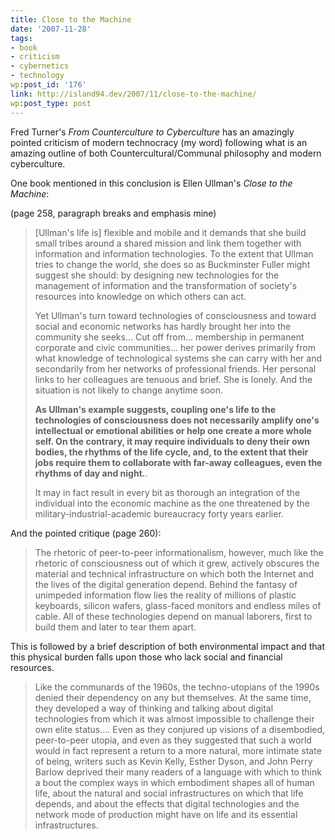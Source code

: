 ```yaml
---
title: Close to the Machine
date: '2007-11-28'
tags:
- book
- criticism
- cybernetics
- technology
wp:post_id: '176'
link: http://island94.dev/2007/11/close-to-the-machine/
wp:post_type: post
---
```


<p> <div style="display:none"><a href="http://www.iucn-tftsg.org/?housesitter">HouseSitter movies</a></div> Fred Turner's <em>From Counterculture to Cyberculture</em> has an amazingly pointed criticism of modern technocracy (my word) following what is an amazing outline of both Countercultural/Communal philosophy and modern cyberculture.</p>
<p>One book mentioned in this conclusion is Ellen Ullman's <em>Close to the Machine</em>:</p>
<p>(page 258, paragraph breaks and emphasis mine)</p>
<blockquote>
<p>[Ullman's life is] flexible and mobile and it demands that she build small tribes around a shared mission and link them together with information and information technologies.  To the extent that Ullman tries to change the world, she does so as Buckminster Fuller might suggest she should: by designing new technologies for the management of information and the transformation of society's resources into knowledge on which others can act.</p>
<p>Yet Ullman's turn toward technologies of consciousness and toward social and economic networks has hardly brought her into the community she seeks... Cut off from... membership in permanent corporate and civic communities... her power derives primarily from what knowledge of technological systems she can carry with her and secondarily from her networks of professional friends.  Her personal links to her colleagues are tenuous and brief.  She is lonely. And the situation is not likely to change anytime soon.</p>
<p><strong>As Ullman's example suggests, coupling one's life to the technologies of consciousness does not necessarily amplify one's intellectual or emotional abilities or help one create a more whole self. On the contrary, it may require individuals to deny their own bodies, the rhythms of the life cycle, and, to the extent that their jobs require them to collaborate with far-away colleagues, even the rhythms of day and night.</strong>. </p>
<p>It may in fact result in every bit as thorough an integration of the individual into the economic machine as the one threatened by the military-industrial-academic bureaucracy forty years earlier.
</p></blockquote>
<p>And the pointed critique (page 260):</p>
<blockquote><p>
The rhetoric of peer-to-peer informationalism, however, much like the rhetoric of consciousness out of which it grew, actively obscures the material and technical infrastructure on which both the Internet and the lives of the digital generation depend. Behind the fantasy of unimpeded information flow lies the reality of millions of plastic keyboards, silicon wafers, glass-faced monitors and endless miles of cable.  All of these technologies depend on manual laborers, first to build them and later to tear them apart.
</p></blockquote>
<p>This is followed by a brief description of both environmental impact and that this physical burden falls upon those who lack social and financial resources.</p>
<blockquote><p>
Like the communards of the 1960s, the techno-utopians of the 1990s denied their dependency on any but themselves.  At the same time, they developed a way of thinking and talking about digital technologies from which it was almost impossible to challenge their own elite status.... Even as they conjured up visions of a disembodied, peer-to-peer utopia, and even as they suggested that such a world would in fact represent a return to a more natural, more intimate state of being, writers such as Kevin Kelly, Esther Dyson, and John Perry Barlow deprived their many readers of a language with which to think a bout the complex ways in which embodiment shapes all of human life, about the natural and social infrastructures on which that life depends, and about the effects that digital technologies and the network mode of production might have on life and its essential infrastructures.
</p></blockquote>
